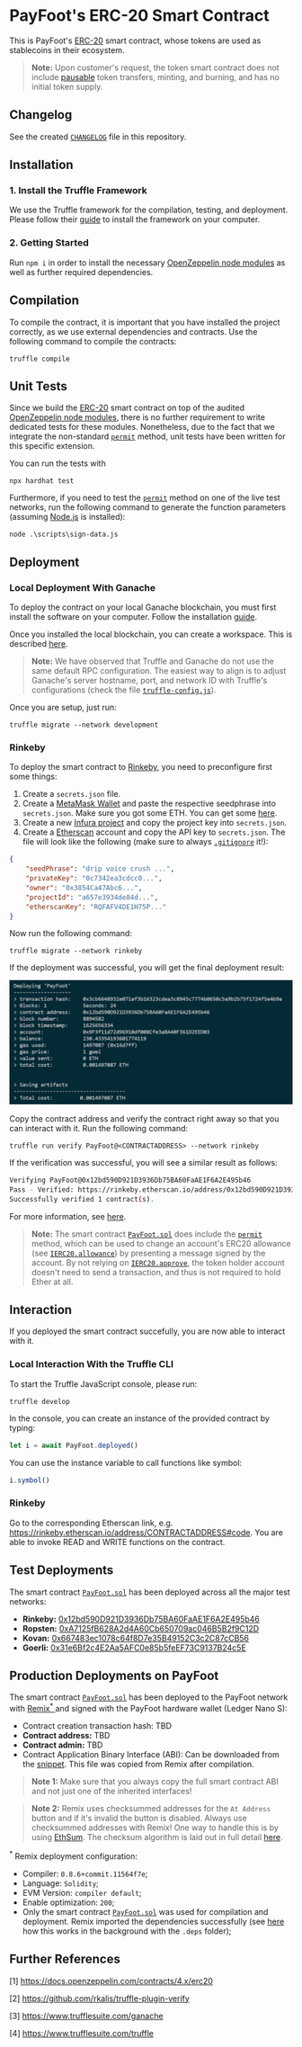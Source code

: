 # PayFoot's ERC-20 Smart Contract
This is PayFoot's [ERC-20](https://docs.openzeppelin.com/contracts/4.x/api/token/erc20) smart contract, whose tokens are used as stablecoins in their ecosystem.
> **Note:** Upon customer's request, the token smart contract does not include [pausable](https://docs.openzeppelin.com/contracts/3.x/api/token/erc20#ERC20Pausable) token transfers, minting, and burning, and has no initial token supply.

## Changelog
See the created [`CHANGELOG`](https://gitlab.appswithlove.net/payfoot/payfoot-token-contract/-/blob/main/CHANGELOG.md) file in this repository.

## Installation
### 1. Install the Truffle Framework
We use the Truffle framework for the compilation, testing, and deployment. Please follow their [guide](https://www.trufflesuite.com/truffle) to install the framework on your computer.

### 2. Getting Started
Run `npm i` in order to install the necessary [OpenZeppelin node modules](https://www.npmjs.com/package/@openzeppelin/contracts) as well as further required dependencies.

## Compilation
To compile the contract, it is important that you have installed the project correctly, as we use external dependencies and contracts. Use the following command to compile the contracts: 
```
truffle compile
```

## Unit Tests
Since we build the [ERC-20](https://docs.openzeppelin.com/contracts/4.x/api/token/erc20) smart contract on top of the audited [OpenZeppelin node modules](https://www.npmjs.com/package/@openzeppelin/contracts), there is no further requirement to write dedicated tests for these modules. Nonetheless, due to the fact that we integrate the non-standard [`permit`](https://docs.openzeppelin.com/contracts/4.x/api/token/erc20#ERC20Permit-permit-address-address-uint256-uint256-uint8-bytes32-bytes32-) method, unit tests have been written for this specific extension.

You can run the tests with 
```
npx hardhat test
```

Furthermore, if you need to test the [`permit`](https://docs.openzeppelin.com/contracts/4.x/api/token/erc20#ERC20Permit-permit-address-address-uint256-uint256-uint8-bytes32-bytes32-) method on one of the live test networks, run the following command to generate the function parameters (assuming [Node.js](https://nodejs.org/en) is installed):
```
node .\scripts\sign-data.js
```

## Deployment
### Local Deployment With Ganache
To deploy the contract on your local Ganache blockchain, you must first install the software on your computer. Follow the installation [guide](https://www.trufflesuite.com/ganache).

Once you installed the local blockchain, you can create a workspace. This is described [here](https://www.trufflesuite.com/docs/ganache/workspaces/creating-workspaces).
> **Note:** We have observed that Truffle and Ganache do not use the same default RPC configuration. The easiest way to align is to adjust Ganache's server hostname, port, and network ID with Truffle's configurations (check the file [`truffle-config.js`](https://gitlab.appswithlove.net/payfoot/payfoot-token-contract/-/blob/main/truffle-config.js)).

Once you are setup, just run: 
```
truffle migrate --network development
```

### Rinkeby
To deploy the smart contract to [Rinkeby](https://rinkeby.etherscan.io), you need to preconfigure first some things:
1. Create a `secrets.json` file.
2. Create a [MetaMask Wallet](https://metamask.io) and paste the respective seedphrase into `secrets.json`. Make sure you got some ETH. You can get some [here](https://faucet.rinkeby.io).
3. Create a new [Infura project](https://infura.io) and copy the project key into `secrets.json`.
4. Create a [Etherscan](https://etherscan.io) account and copy the API key to `secrets.json`.
The file will look like the following (make sure to always [`.gitignore`](https://gitlab.appswithlove.net/payfoot/payfoot-token-contract/-/blob/main/.gitignore) it!):
```json
{
    "seedPhrase": "drip voice crush ...",
    "privateKey": "0c7342ea3cdcc0...",
    "owner": "0x3854Ca47Abc6...",
    "projectId": "a657e3934de84d...",
    "etherscanKey": "RQFAFV4DE1H75P..."
}
```

Now run the following command:
```
truffle migrate --network rinkeby
```

If the deployment was successful, you will get the final deployment result:

![Deployment Result](/assets/RinkebyDeploymentResult.png)

Copy the contract address and verify the contract right away so that you can interact with it. Run the following command:
```
truffle run verify PayFoot@<CONTRACTADDRESS> --network rinkeby
```

If the verification was successful, you will see a similar result as follows:
```bash
Verifying PayFoot@0x12bd590D921D3936Db75BA60FaAE1F6A2E495b46
Pass - Verified: https://rinkeby.etherscan.io/address/0x12bd590D921D3936Db75BA60FaAE1F6A2E495b46#contracts
Successfully verified 1 contract(s).
```

For more information, see [here](https://github.com/rkalis/truffle-plugin-verify).
> **Note:** The smart contract [`PayFoot.sol`](https://gitlab.appswithlove.net/payfoot/payfoot-token-contract/-/blob/main/contracts/PayFoot.sol) does include the [`permit`](https://docs.openzeppelin.com/contracts/4.x/api/token/erc20#ERC20Permit-permit-address-address-uint256-uint256-uint8-bytes32-bytes32-) method, which can be used to change an account's ERC20 allowance (see [`IERC20.allowance`](https://docs.openzeppelin.com/contracts/4.x/api/token/erc20#IERC20-allowance-address-address-)) by presenting a message signed by the account. By not relying on [`IERC20.approve`](https://docs.openzeppelin.com/contracts/4.x/api/token/erc20#IERC20-approve-address-uint256-), the token holder account doesn't need to send a transaction, and thus is not required to hold Ether at all.

## Interaction
If you deployed the smart contract succefully, you are now able to interact with it.

### Local Interaction With the Truffle CLI
To start the Truffle JavaScript console, please run:
```
truffle develop
```

In the console, you can create an instance of the provided contract by typing:
```javascript
let i = await PayFoot.deployed()
```

You can use the instance variable to call functions like symbol:
```javascript
i.symbol()
```

### Rinkeby
Go to the corresponding Etherscan link, e.g. https://rinkeby.etherscan.io/address/CONTRACTADDRESS#code. You are able to invoke READ and WRITE functions on the contract.

## Test Deployments
The smart contract [`PayFoot.sol`](https://gitlab.appswithlove.net/payfoot/payfoot-token-contract/-/blob/main/contracts/PayFoot.sol) has been deployed across all the major test networks:
- **Rinkeby:** [0x12bd590D921D3936Db75BA60FaAE1F6A2E495b46](https://rinkeby.etherscan.io/address/0x12bd590d921d3936db75ba60faae1f6a2e495b46)
- **Ropsten:** [0xA7125fB628A2d4A60Cb650709ac046B5B2f9C12D](https://ropsten.etherscan.io/address/0xA7125fB628A2d4A60Cb650709ac046B5B2f9C12D)
- **Kovan:** [0x667483ec1078c64f8D7e35B49152C3c2C87cCB56](https://kovan.etherscan.io/address/0x667483ec1078c64f8D7e35B49152C3c2C87cCB56)
- **Goerli:** [0x31e6Bf2c4E2Aa5AFC0e85b5feEF73C9137B24c5E](https://goerli.etherscan.io/address/0x31e6Bf2c4E2Aa5AFC0e85b5feEF73C9137B24c5E)

## Production Deployments on PayFoot
The smart contract [`PayFoot.sol`](https://gitlab.appswithlove.net/payfoot/payfoot-token-contract/-/blob/main/contracts/PayFoot.sol) has been deployed to the PayFoot network with [Remix<sup>*</sup> ](http://remix.ethereum.org) and signed with the PayFoot hardware wallet (Ledger Nano S):
- Contract creation transaction hash: TBD
- **Contract address:** TBD
- **Contract admin:** TBD
- Contract Application Binary Interface (ABI): Can be downloaded from the [snippet](https://gitlab.appswithlove.net/payfoot/payfoot-token-contract/-/snippets/17). This file was copied from Remix after compilation.
> **Note 1:** Make sure that you always copy the full smart contract ABI and not just one of the inherited interfaces!

> **Note 2:** Remix uses checksummed addresses for the `At Address` button and if it's invalid the button is disabled. Always use checksummed addresses with Remix! One way to handle this is by using [EthSum](https://ethsum.netlify.app). The checksum algorithm is laid out in full detail [here](https://github.com/ethereum/EIPs/blob/master/EIPS/eip-55.md).

<sup>*</sup> Remix deployment configuration:
- Compiler: `0.8.6+commit.11564f7e`;
- Language: `Solidity`;
- EVM Version: `compiler default`;
- Enable optimization: `200`;
- Only the smart contract [`PayFoot.sol`](https://gitlab.appswithlove.net/payfoot/payfoot-token-contract/-/blob/main/contracts/PayFoot.sol) was used for compilation and deployment. Remix imported the dependencies successfully (see [here](https://remix-ide.readthedocs.io/en/latest/import.html) how this works in the background with the `.deps` folder);

## Further References
[1] https://docs.openzeppelin.com/contracts/4.x/erc20

[2] https://github.com/rkalis/truffle-plugin-verify

[3] https://www.trufflesuite.com/ganache

[4] https://www.trufflesuite.com/truffle
